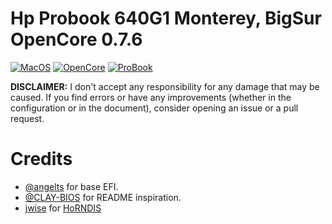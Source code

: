 # Hp Probook 640G1 Monterey, BigSur OpenCore 0.7.6

[![MacOS](https://img.shields.io/badge/MacOS-12.3-blue)](https://developer.apple.com/documentation/macos-release-notes)
[![OpenCore](https://img.shields.io/badge/OpenCore-0.7.6-green)](https://github.com/acidanthera/OpenCorePkg)
[![ProBook](https://img.shields.io/badge/ProBook-640G1-orange)](https://support.hp.com/in-en/document/c04027668)

**DISCLAIMER:**
I don't accept any responsibility for any damage that may be caused.
If you find errors or have any improvements (whether in the configuration or in the document), consider opening an issue or a pull request.

# Credits
- [@angelts](https://osxlatitude.com/forums/topic/14378-big-sur-on-hp-probook-650-g1/page/3/) for base EFI.
- [@CLAY-BIOS](https://github.com/CLAY-BIOS) for README inspiration.
- [jwise](https://github.com/jwise) for [HoRNDIS](https://github.com/jwise/HoRNDIS)
